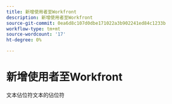 ```yaml
---
title: 新增使用者至Workfront
description: 新增使用者至Workfront
source-git-commit: 0ea6d8c107d0dbe171022a3b902241ed84c1233b
workflow-type: tm+mt
source-wordcount: '17'
ht-degree: 0%

---
```


# 新增使用者至Workfront

文本佔位符文本的佔位符